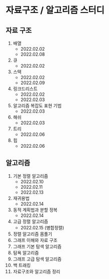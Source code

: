 # 자료구조 / 알고리즘 스터디
## 자료 구조

1. 배열 
   - 2022.02.02
   - 2022.02.08
2. 큐
   - 2022.02.02
3. 스택
    - 2022.02.02
    - 2022.02.09
4. 링크드리스트
    - 2022.02.02
    - 2022.02.03
5. 알고리즘 복잡도 표현 기법
    - 2022.02.03
6. 해쉬
    - 2022.02.03
7. 트리
    - 2022.02.06
8. 힙
    - 2022.02.06


## 알고리즘

1. 기본 정렬 알고리즘
   - 2022.02.10
   - 2022.02.11
   - 2022.02.13
3. 재귀용법
   - 2022.02.14
5. 동적 계획법과 분할 정복
   - 2022.02.14
7. 고급 정렬 알고리즘
   - 2022.02.15 (병합정렬)
9. 정렬 알고리즘 몸풀기
10. 그래프 이해와 자료 구조
11. 그래프 기본 탐색 알고리즘
12. 탐욕 알고리즘
13. 그래프 고급 탐색 알고리즘
14. 백 트래킹
15. 자료구조와 알고리즘 정리
